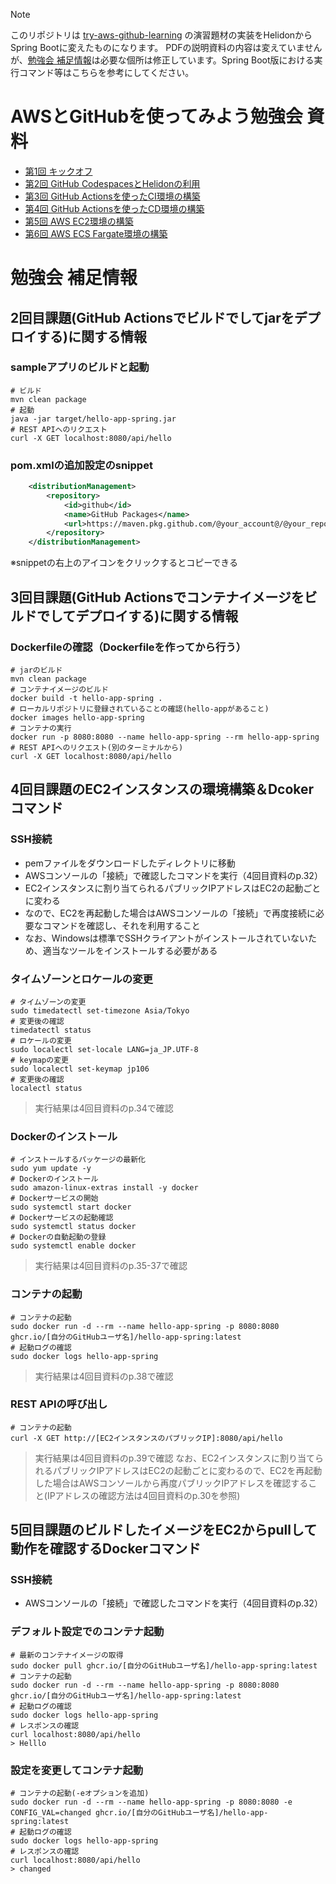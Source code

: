 > [!NOTE]
> このリポジトリは [try-aws-github-learning](https://github.com/mamezou-tech/try-aws-github-learning) の演習題材の実装をHelidonからSpring Bootに変えたものになります。
> PDFの説明資料の内容は変えていませんが、[勉強会 補足情報](#勉強会-補足情報)は必要な個所は修正しています。Spring Boot版における実行コマンド等はこちらを参考にしてください。

# AWSとGitHubを使ってみよう勉強会 資料
- [第1回 キックオフ](docs/AWSとGitHub勉強会_1st_キックオフ.pdf)
- [第2回 GitHub CodespacesとHelidonの利用](docs/AWSとGitHub勉強会_2nd_CodespacesとHelidon.pdf)
- [第3回 GitHub Actionsを使ったCI環境の構築](docs/AWSとGitHub勉強会_3rd_GitHub_CI.pdf)
- [第4回 GitHub Actionsを使ったCD環境の構築](docs/AWSとGitHub勉強会_4th_GitHub_CD.pdf)
- [第5回 AWS EC2環境の構築](docs/AWSとGitHub勉強会_5th_EC2.pdf)
- [第6回 AWS ECS Fargate環境の構築](docs/AWSとGitHub勉強会_6th_Fargate.pdf)


# 勉強会 補足情報
## 2回目課題(GitHub Actionsでビルドでしてjarをデプロイする)に関する情報
### sampleアプリのビルドと起動
```shell
# ビルド
mvn clean package
# 起動
java -jar target/hello-app-spring.jar
# REST APIへのリクエスト
curl -X GET localhost:8080/api/hello
```
### pom.xmlの追加設定のsnippet
```xml
	<distributionManagement>
		<repository>
			<id>github</id>
			<name>GitHub Packages</name>
			<url>https://maven.pkg.github.com/@your_account@/@your_repository@</url>
		</repository>
	</distributionManagement>
```
※snippetの右上のアイコンをクリックするとコピーできる


## 3回目課題(GitHub Actionsでコンテナイメージをビルドでしてデプロイする)に関する情報
### Dockerfileの確認（Dockerfileを作ってから行う）
```shell
# jarのビルド
mvn clean package
# コンテナイメージのビルド
docker build -t hello-app-spring .
# ローカルリポジトリに登録されていることの確認(hello-appがあること)
docker images hello-app-spring
# コンテナの実行
docker run -p 8080:8080 --name hello-app-spring --rm hello-app-spring
# REST APIへのリクエスト(別のターミナルから)
curl -X GET localhost:8080/api/hello
```

## 4回目課題のEC2インスタンスの環境構築＆Dcokerコマンド
### SSH接続
- pemファイルをダウンロードしたディレクトリに移動
- AWSコンソールの「接続」で確認したコマンドを実行（4回目資料のp.32）
- EC2インスタンスに割り当てられるパブリックIPアドレスはEC2の起動ごとに変わる
- なので、EC2を再起動した場合はAWSコンソールの「接続」で再度接続に必要なコマンドを確認し、それを利用すること
- なお、Windowsは標準でSSHクライアントがインストールされていないため、適当なツールをインストールする必要がある

### タイムゾーンとロケールの変更
```shell
# タイムゾーンの変更
sudo timedatectl set-timezone Asia/Tokyo
# 変更後の確認
timedatectl status
# ロケールの変更
sudo localectl set-locale LANG=ja_JP.UTF-8
# keymapの変更
sudo localectl set-keymap jp106
# 変更後の確認
localectl status
```
> 実行結果は4回目資料のp.34で確認

### Dockerのインストール
```shell
# インストールするパッケージの最新化
sudo yum update -y
# Dockerのインストール
sudo amazon-linux-extras install -y docker
# Dockerサービスの開始
sudo systemctl start docker
# Dockerサービスの起動確認
sudo systemctl status docker
# Dockerの自動起動の登録
sudo systemctl enable docker
```
> 実行結果は4回目資料のp.35-37で確認

### コンテナの起動
```shell
# コンテナの起動
sudo docker run -d --rm --name hello-app-spring -p 8080:8080 ghcr.io/[自分のGitHubユーザ名]/hello-app-spring:latest
# 起動ログの確認
sudo docker logs hello-app-spring
```
> 実行結果は4回目資料のp.38で確認

### REST APIの呼び出し
```shell
# コンテナの起動
curl -X GET http://[EC2インスタンスのパブリックIP]:8080/api/hello
```
> 実行結果は4回目資料のp.39で確認
> なお、EC2インスタンスに割り当てられるパブリックIPアドレスはEC2の起動ごとに変わるので、EC2を再起動した場合はAWSコンソールから再度パブリックIPアドレスを確認すること(IPアドレスの確認方法は4回目資料のp.30を参照)


## 5回目課題のビルドしたイメージをEC2からpullして動作を確認するDockerコマンド
### SSH接続
- AWSコンソールの「接続」で確認したコマンドを実行（4回目資料のp.32）

### デフォルト設定でのコンテナ起動
```shell
# 最新のコンテナイメージの取得
sudo docker pull ghcr.io/[自分のGitHubユーザ名]/hello-app-spring:latest
# コンテナの起動
sudo docker run -d --rm --name hello-app-spring -p 8080:8080 ghcr.io/[自分のGitHubユーザ名]/hello-app-spring:latest
# 起動ログの確認
sudo docker logs hello-app-spring
# レスポンスの確認
curl localhost:8080/api/hello
> Helllo
```
### 設定を変更してコンテナ起動
```shell
# コンテナの起動(-eオプションを追加)
sudo docker run -d --rm --name hello-app-spring -p 8080:8080 -e CONFIG_VAL=changed ghcr.io/[自分のGitHubユーザ名]/hello-app-spring:latest
# 起動ログの確認
sudo docker logs hello-app-spring
# レスポンスの確認
curl localhost:8080/api/hello
> changed
```

